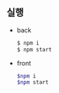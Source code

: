 ## 실행

* back

  ```bash
  $ npm i
  $ npm start
  ```

* front

  ```bash
  $npm i
  $npm start
  ```

  